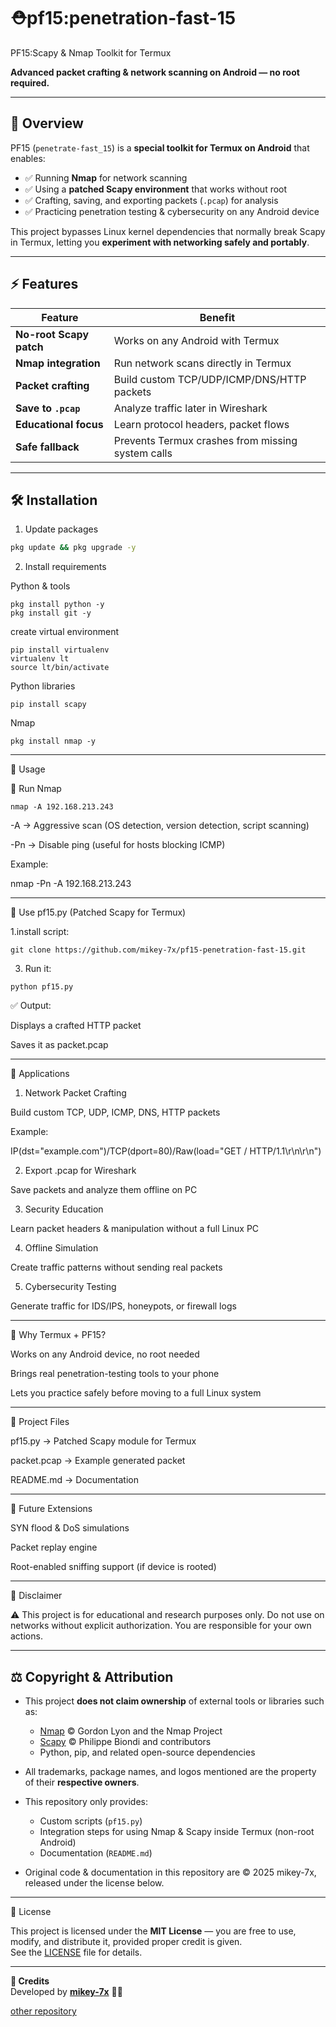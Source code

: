 # ⛑️pf15:penetration-fast-15
PF15:Scapy & Nmap Toolkit for Termux

**Advanced packet crafting & network scanning on Android — no root required.**

---

## 📌 Overview
PF15 (`penetrate-fast_15`) is a **special toolkit for Termux on Android** that enables:
- ✅ Running **Nmap** for network scanning
- ✅ Using a **patched Scapy environment** that works without root
- ✅ Crafting, saving, and exporting packets (`.pcap`) for analysis
- ✅ Practicing penetration testing & cybersecurity on any Android device

This project bypasses Linux kernel dependencies that normally break Scapy in Termux, letting you **experiment with networking safely and portably**.

---

## ⚡ Features
| Feature | Benefit |
|---------|---------|
| **No-root Scapy patch** | Works on any Android with Termux |
| **Nmap integration** | Run network scans directly in Termux |
| **Packet crafting** | Build custom TCP/UDP/ICMP/DNS/HTTP packets |
| **Save to `.pcap`** | Analyze traffic later in Wireshark |
| **Educational focus** | Learn protocol headers, packet flows |
| **Safe fallback** | Prevents Termux crashes from missing system calls |

---

## 🛠 Installation

1. Update packages
```bash
pkg update && pkg upgrade -y
```
2. Install requirements

Python & tools
```
pkg install python -y
pkg install git -y
```

create virtual environment
```
pip install virtualenv
virtualenv lt
source lt/bin/activate
```

Python libraries
```
pip install scapy
```

Nmap
```
pkg install nmap -y
```

---

🚀 Usage

🔹 Run Nmap
```
nmap -A 192.168.213.243
```
-A → Aggressive scan (OS detection, version detection, script scanning)

-Pn → Disable ping (useful for hosts blocking ICMP)


Example:

nmap -Pn -A 192.168.213.243


---

🔹 Use pf15.py (Patched Scapy for Termux)

1.install script:
```
git clone https://github.com/mikey-7x/pf15-penetration-fast-15.git
```

3. Run it:
```
python pf15.py
```

✅ Output:

Displays a crafted HTTP packet

Saves it as packet.pcap



---

🎯 Applications

1. Network Packet Crafting

Build custom TCP, UDP, ICMP, DNS, HTTP packets

Example:

IP(dst="example.com")/TCP(dport=80)/Raw(load="GET / HTTP/1.1\r\n\r\n")



2. Export .pcap for Wireshark

Save packets and analyze them offline on PC



3. Security Education

Learn packet headers & manipulation without a full Linux PC



4. Offline Simulation

Create traffic patterns without sending real packets



5. Cybersecurity Testing

Generate traffic for IDS/IPS, honeypots, or firewall logs





---

📱 Why Termux + PF15?

Works on any Android device, no root needed

Brings real penetration-testing tools to your phone

Lets you practice safely before moving to a full Linux system



---

📂 Project Files

pf15.py → Patched Scapy module for Termux

packet.pcap → Example generated packet

README.md → Documentation



---

🧠 Future Extensions

SYN flood & DoS simulations

Packet replay engine

Root-enabled sniffing support (if device is rooted)


---

📜 Disclaimer

⚠️ This project is for educational and research purposes only.
Do not use on networks without explicit authorization.
You are responsible for your own actions.

---

## ⚖️ Copyright & Attribution

- This project **does not claim ownership** of external tools or libraries such as:
  - [Nmap](https://nmap.org) © Gordon Lyon and the Nmap Project
  - [Scapy](https://scapy.net) © Philippe Biondi and contributors
  - Python, pip, and related open-source dependencies

- All trademarks, package names, and logos mentioned are the property of their **respective owners**.  
- This repository only provides:
  - Custom scripts (`pf15.py`)
  - Integration steps for using Nmap & Scapy inside Termux (non-root Android)
  - Documentation (`README.md`)  

- Original code & documentation in this repository are © 2025 mikey-7x, released under the license below.

---

📜 License

This project is licensed under the **MIT License** — you are free to use, modify, and distribute it, provided proper credit is given.  
See the [LICENSE](LICENSE) file for details.

---

**📜 Credits**  
Developed by **[mikey-7x](https://github.com/mikey-7x)** 🚀🔥  


[other repository](https://github.com/mikey-7x?tab=repositories)
